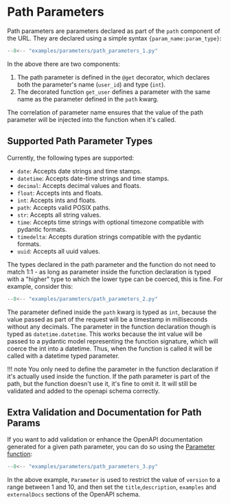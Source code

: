 # Path Parameters

Path parameters are parameters declared as part of the `path` component of the URL. They are declared using a simple
syntax `{param_name:param_type}`:

```python
--8<-- "examples/parameters/path_parameters_1.py"
```


In the above there are two components:

1. The path parameter is defined in the `@get` decorator, which declares both the parameter's name (`user_id`) and type (`int`).
2. The decorated function `get_user` defines a parameter with the same name as the parameter defined in the `path`
   kwarg.

The correlation of parameter name ensures that the value of the path parameter will be injected into the function when
it's called.

## Supported Path Parameter Types

Currently, the following types are supported:

- `date`: Accepts date strings and time stamps.
- `datetime`: Accepts date-time strings and time stamps.
- `decimal`: Accepts decimal values and floats.
- `float`: Accepts ints and floats.
- `int`: Accepts ints and floats.
- `path`: Accepts valid POSIX paths.
- `str`: Accepts all string values.
- `time`: Accepts time strings with optional timezone compatible with pydantic formats.
- `timedelta`: Accepts duration strings compatible with the pydantic formats.
- `uuid`: Accepts all uuid values.

The types declared in the path parameter and the function do not need to match 1:1 - as long as parameter inside the
function declaration is typed with a "higher" type to which the lower type can be coerced, this is fine. For example,
consider this:

```python
--8<-- "examples/parameters/path_parameters_2.py"
```


The parameter defined inside the `path` kwarg is typed as `int`, because the value passed as part of the request will be
a timestamp in milliseconds without any decimals. The parameter in the function declaration though is typed
as `datetime.datetime`. This works because the int value will be passed to a pydantic model representing the function
signature, which will coerce the int into a datetime. Thus, when the function is called it will be called with a
datetime typed parameter.

!!! note
    You only need to define the parameter in the function declaration if it's actually used inside the function. If the
    path parameter is part of the path, but the function doesn't use it, it's fine to omit it. It will still be validated
    and added to the openapi schema correctly.

## Extra Validation and Documentation for Path Params

If you want to add validation or enhance the OpenAPI documentation generated for a given path parameter, you can do
so using the [Parameter function](./3-the-parameter-function.md):

```python
--8<-- "examples/parameters/path_parameters_3.py"
```


In the above example, `Parameter` is used to restrict the value of `version` to a range between 1 and 10, and then set
the `title`,`description`, `examples` and `externalDocs` sections of the OpenAPI schema.
